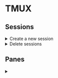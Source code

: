 # TMUX

## Sessions

<details><summary>Create a new session</summary>
<p>
  
```bash
tmux
```
  
```bash
tmux new
```

```bash
tmux new -s my-session
```
</p>
</details>

<details><summary>Delete sessions </summary>
<p>
  
```bash
tmux kill-ses -t my-session
```
```bash
tmux kill-session -t my-session
```

Kill all sessions but the current
```bash
tmux kill-session -a
```  

Kill all sessions but my-session
```bash
tmux kill-session -a -t my-session
```
</p>
</details>


## Panes

<details><summary></summary>
<p>
PS: These commands must be executed within a tmux session

  To open command mode, press
Press <CTRL> + <B> + <:>

  
```bash
:select-pane -d
```
Disable a pane
  
```bash
:select-pane -e
```
Enable a pane
</p>
</details>
